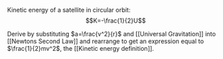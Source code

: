 Kinetic energy of a satellite in circular orbit:
$$K=-\frac{1}{2}U$$

Derive by substituting $a=\frac{v^2}{r}$ and [[Universal Gravitation]] into [[Newtons Second Law]] and rearrange to get an expression equal to $\frac{1}{2}mv^2$, the [[Kinetic energy definition]].